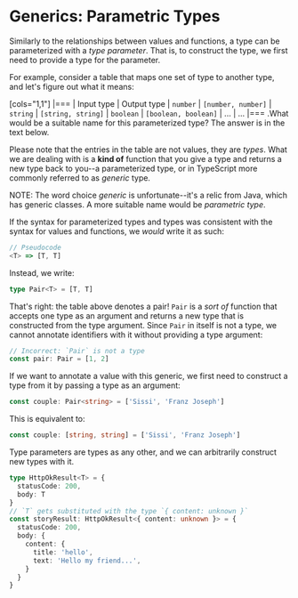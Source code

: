 # Generics: Parametric Types


Similarly to the relationships between values and functions, a type can be parameterized with a _type parameter_. That is, to construct the type, we first need to provide a type for the parameter.

For example, consider a table that maps one set of type to another type, and let's figure out what it means:

[cols="1,1"]
|===
| Input type | Output type
| `number`  | `[number, number]`
| `string`  | `[string, string]`
| `boolean` | `[boolean, boolean]`
| ...   | ...
|===
.What would be a suitable name for this parameterized type? The answer is in the text below.

Please note that the entries in the table are not values, they are _types_. What we are dealing with is a __kind of__ function that you give a type and returns a new type back to you--a parameterized type, or in TypeScript more commonly referred to as _generic_ type.

NOTE: The word choice _generic_ is unfortunate--it's a relic from Java, which has generic classes. A more suitable name would be _parametric type_.

If the syntax for parameterized types and types was consistent with the syntax for values and functions, we _would_ write it as such:

```typescript
// Pseudocode
<T> => [T, T]
```

Instead, we write:

```typescript
type Pair<T> = [T, T]
```

That's right: the table above denotes a pair! `Pair` is a _sort of_ function that accepts one type as an argument and returns a new type that is constructed from the type argument. Since `Pair` in itself is not a type, we cannot annotate identifiers with it without providing a type argument:

```typescript
// Incorrect: `Pair` is not a type
const pair: Pair = [1, 2]
```

If we want to annotate a value with this generic, we first need to construct a type from it by passing a type as an argument:

```typescript
const couple: Pair<string> = ['Sissi', 'Franz Joseph']
```

This is equivalent to:

```typescript
const couple: [string, string] = ['Sissi', 'Franz Joseph']
```

Type parameters are types as any other, and we can arbitrarily construct new types with it.

```typescript
type HttpOkResult<T> = {
  statusCode: 200,
  body: T
}
// `T` gets substituted with the type `{ content: unknown }`
const storyResult: HttpOkResult<{ content: unknown }> = {
  statusCode: 200,
  body: {
    content: {
      title: 'hello',
      text: 'Hello my friend...',
    }
  }
}
```
